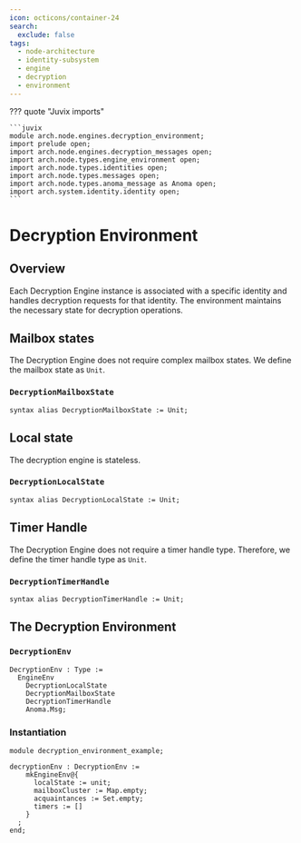 ```yaml
---
icon: octicons/container-24
search:
  exclude: false
tags:
  - node-architecture
  - identity-subsystem
  - engine
  - decryption
  - environment
---
```


??? quote "Juvix imports"

    ```juvix
    module arch.node.engines.decryption_environment;
    import prelude open;
    import arch.node.engines.decryption_messages open;
    import arch.node.types.engine_environment open;
    import arch.node.types.identities open;
    import arch.node.types.messages open;
    import arch.node.types.anoma_message as Anoma open;
    import arch.system.identity.identity open;
    ```

# Decryption Environment

## Overview

Each Decryption Engine instance is associated with a specific identity and
handles decryption requests for that identity. The environment maintains the
necessary state for decryption operations.

## Mailbox states

The Decryption Engine does not require complex mailbox states. We define the
mailbox state as `Unit`.

### `DecryptionMailboxState`

```juvix
syntax alias DecryptionMailboxState := Unit;
```

## Local state

The decryption engine is stateless.

### `DecryptionLocalState`

```juvix
syntax alias DecryptionLocalState := Unit;
```

## Timer Handle

The Decryption Engine does not require a timer handle type. Therefore, we define
the timer handle type as `Unit`.

### `DecryptionTimerHandle`

```juvix
syntax alias DecryptionTimerHandle := Unit;
```

## The Decryption Environment

### `DecryptionEnv`

```juvix
DecryptionEnv : Type :=
  EngineEnv
    DecryptionLocalState
    DecryptionMailboxState
    DecryptionTimerHandle
    Anoma.Msg;
```

### Instantiation

<!-- --8<-- [start:decryptionEnv] -->
```juvix extract-module-statements
module decryption_environment_example;

decryptionEnv : DecryptionEnv :=
    mkEngineEnv@{
      localState := unit;
      mailboxCluster := Map.empty;
      acquaintances := Set.empty;
      timers := []
    }
  ;
end;
```
<!-- --8<-- [end:decryptionEnv] -->
